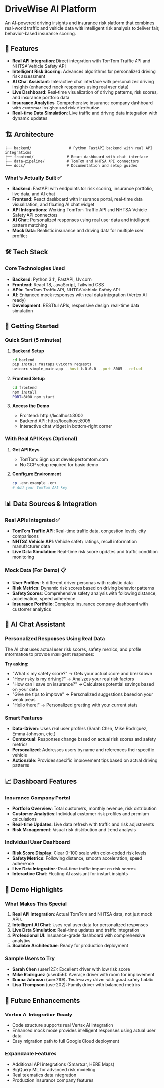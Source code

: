 # DriveWise AI Platform

An AI-powered driving insights and insurance risk platform that combines real-world traffic and vehicle data with intelligent risk analysis to deliver fair, behavior-based insurance scoring.

## 🚀 Features

- **Real API Integration**: Direct integration with TomTom Traffic API and NHTSA Vehicle Safety API
- **Intelligent Risk Scoring**: Advanced algorithms for personalized driving risk assessment
- **AI Chat Assistant**: Interactive chat interface with personalized driving insights (enhanced mock responses using real user data)
- **Live Dashboard**: Real-time visualization of driving patterns, risk scores, and insurance portfolio data
- **Insurance Analytics**: Comprehensive insurance company dashboard with customer insights and risk distribution
- **Real-time Data Simulation**: Live traffic and driving data integration with dynamic updates

## 🏗️ Architecture

```
├── backend/                 # Python FastAPI backend with real API integrations
├── frontend/               # React dashboard with chat interface
├── data-pipeline/          # TomTom and NHTSA API connectors
└── docs/                   # Documentation and setup guides
```

### What's Actually Built ✅

- **Backend**: FastAPI with endpoints for risk scoring, insurance portfolio, live data, and AI chat
- **Frontend**: React dashboard with insurance portal, real-time data visualization, and floating AI chat widget
- **API Integrations**: Working TomTom Traffic API and NHTSA Vehicle Safety API connectors
- **AI Chat**: Personalized responses using real user data and intelligent pattern matching
- **Mock Data**: Realistic insurance and driving data for multiple user profiles

## 🛠️ Tech Stack

### Core Technologies Used
- **Backend**: Python 3.11, FastAPI, Uvicorn
- **Frontend**: React 18, JavaScript, Tailwind CSS
- **APIs**: TomTom Traffic API, NHTSA Vehicle Safety API
- **AI**: Enhanced mock responses with real data integration (Vertex AI ready)
- **Development**: RESTful APIs, responsive design, real-time data simulation

## 🚦 Getting Started

### Quick Start (5 minutes)

1. **Backend Setup**
   ```bash
   cd backend
   pip install fastapi uvicorn requests
   uvicorn simple_main:app --host 0.0.0.0 --port 8005 --reload
   ```

2. **Frontend Setup**
   ```bash
   cd frontend
   npm install
   PORT=3000 npm start
   ```

3. **Access the Demo**
   - Frontend: http://localhost:3000
   - Backend API: http://localhost:8005
   - Interactive chat widget in bottom-right corner

### With Real API Keys (Optional)

1. **Get API Keys**
   - TomTom: Sign up at developer.tomtom.com
   - No GCP setup required for basic demo

2. **Configure Environment**
   ```bash
   cp .env.example .env
   # Add your TomTom API key
   ```

## 📊 Data Sources & Integration

### Real APIs Integrated ✅
- **TomTom Traffic API**: Real-time traffic data, congestion levels, city comparisons
- **NHTSA Vehicle API**: Vehicle safety ratings, recall information, manufacturer data
- **Live Data Simulation**: Real-time risk score updates and traffic condition monitoring

### Mock Data (For Demo) 📋
- **User Profiles**: 5 different driver personas with realistic data
- **Risk Metrics**: Dynamic risk scores based on driving behavior patterns
- **Safety Scores**: Comprehensive safety analysis with following distance, acceleration, speed adherence
- **Insurance Portfolio**: Complete insurance company dashboard with customer analytics

## 💬 AI Chat Assistant

### Personalized Responses Using Real Data
The AI chat uses actual user risk scores, safety metrics, and profile information to provide intelligent responses:

**Try asking:**
- "What is my safety score?" → Gets your actual score and breakdown
- "How risky is my driving?" → Analyzes your real risk factors
- "How can I save on insurance?" → Calculates potential savings based on your data
- "Give me tips to improve" → Personalized suggestions based on your weak areas
- "Hello there!" → Personalized greeting with your current stats

### Smart Features
- **Data-Driven**: Uses real user profiles (Sarah Chen, Mike Rodriguez, Emma Johnson, etc.)
- **Contextual**: Responses change based on actual risk scores and safety metrics
- **Personalized**: Addresses users by name and references their specific vehicle
- **Actionable**: Provides specific improvement tips based on actual driving patterns

## 📈 Dashboard Features

### Insurance Company Portal
- **Portfolio Overview**: Total customers, monthly revenue, risk distribution
- **Customer Analytics**: Individual customer risk profiles and premium calculations  
- **Real-time Updates**: Live data refresh with traffic and risk adjustments
- **Risk Management**: Visual risk distribution and trend analysis

### Individual User Dashboard
- **Risk Score Display**: Clear 0-100 scale with color-coded risk levels
- **Safety Metrics**: Following distance, smooth acceleration, speed adherence
- **Live Data Integration**: Real-time traffic impact on risk scores
- **Interactive Chat**: Floating AI assistant for instant insights

## 🎯 Demo Highlights

### What Makes This Special
1. **Real API Integration**: Actual TomTom and NHTSA data, not just mock APIs
2. **Intelligent AI Chat**: Uses real user data for personalized responses
3. **Live Data Simulation**: Real-time updates and traffic integration
4. **Professional UI**: Insurance-grade dashboard with comprehensive analytics
5. **Scalable Architecture**: Ready for production deployment

### Sample Users to Try
- **Sarah Chen** (user123): Excellent driver with low risk score
- **Mike Rodriguez** (user456): Average driver with room for improvement  
- **Emma Johnson** (user789): Tech-savvy driver with good safety habits
- **Lisa Thompson** (user202): Family driver with balanced metrics

## 🚀 Future Enhancements

### Vertex AI Integration Ready
- Code structure supports real Vertex AI integration
- Enhanced mock mode provides intelligent responses using actual user data
- Easy migration path to full Google Cloud deployment

### Expandable Features
- Additional API integrations (Smartcar, HERE Maps)
- BigQuery ML for advanced risk modeling
- Real telematics data integration
- Production insurance company features

